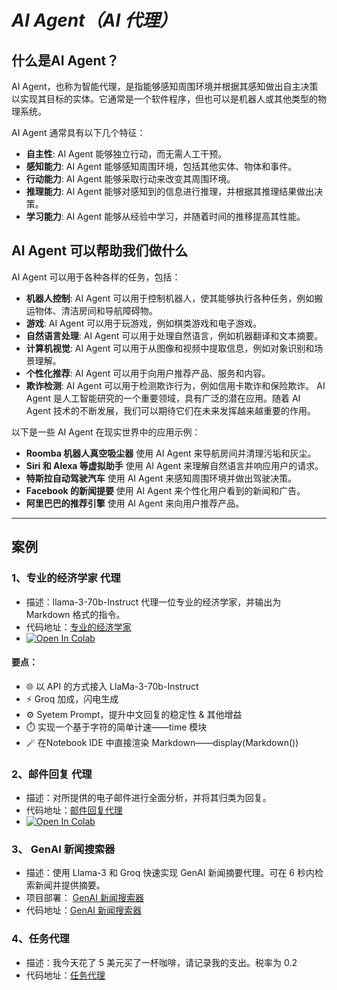 # *AI Agent（AI 代理）*
## 什么是AI Agent？
AI Agent，也称为智能代理，是指能够感知周围环境并根据其感知做出自主决策以实现其目标的实体。它通常是一个软件程序，但也可以是机器人或其他类型的物理系统。

AI Agent 通常具有以下几个特征：

- **自主性**: AI Agent 能够独立行动，而无需人工干预。
- **感知能力**: AI Agent 能够感知周围环境，包括其他实体、物体和事件。
- **行动能力**: AI Agent 能够采取行动来改变其周围环境。
- **推理能力**: AI Agent 能够对感知到的信息进行推理，并根据其推理结果做出决策。
- **学习能力**: AI Agent 能够从经验中学习，并随着时间的推移提高其性能。

## AI Agent 可以帮助我们做什么
AI Agent 可以用于各种各样的任务，包括：

- **机器人控制**: AI Agent 可以用于控制机器人，使其能够执行各种任务，例如搬运物体、清洁房间和导航障碍物。
- **游戏**: AI Agent 可以用于玩游戏，例如棋类游戏和电子游戏。
- **自然语言处理**: AI Agent 可以用于处理自然语言，例如机器翻译和文本摘要。
- **计算机视觉**: AI Agent 可以用于从图像和视频中提取信息，例如对象识别和场景理解。
- **个性化推荐**: AI Agent 可以用于向用户推荐产品、服务和内容。
- **欺诈检测**: AI Agent 可以用于检测欺诈行为，例如信用卡欺诈和保险欺诈。
AI Agent 是人工智能研究的一个重要领域，具有广泛的潜在应用。随着 AI Agent 技术的不断发展，我们可以期待它们在未来发挥越来越重要的作用。

以下是一些 AI Agent 在现实世界中的应用示例：

- **Roomba 机器人真空吸尘器** 使用 AI Agent 来导航房间并清理污垢和灰尘。
- **Siri 和 Alexa 等虚拟助手** 使用 AI Agent 来理解自然语言并响应用户的请求。
- **特斯拉自动驾驶汽车** 使用 AI Agent 来感知周围环境并做出驾驶决策。
- **Facebook 的新闻提要** 使用 AI Agent 来个性化用户看到的新闻和广告。
- **阿里巴巴的推荐引擎** 使用 AI Agent 来向用户推荐产品。

---

## 案例

### 1、专业的经济学家 代理
- 描述：llama-3-70b-Instruct 代理一位专业的经济学家，并输出为 Markdown 格式的指令。
- 代码地址：[专业的经济学家](./grop_llama3_agent.ipynb)
- <a target="_blank" href="https://colab.research.google.com/github/mcks2000/llm_notebooks/blob/main/agent/grop_llama3_agent.ipynb">
  <img src="https://colab.research.google.com/assets/colab-badge.svg" alt="Open In Colab"/>
</a>

####  要点：
- 🌐 以 API 的方式接入 LlaMa-3-70b-Instruct
- ⚡️ Groq 加成，闪电生成
- ⚙️ Syetem Prompt，提升中文回复的稳定性 & 其他增益
- ⏱️ 实现一个基于字符的简单计速——time 模块
- 🪄 在Notebook IDE 中直接渲染 Markdown——display(Markdown())

### 2、邮件回复 代理
- 描述：对所提供的电子邮件进行全面分析，并将其归类为回复。
- 代码地址：[邮件回复代理](./Email_Reply_Llama3_CrewAI_+_Groq.ipynb)
- <a target="_blank" href="https://colab.research.google.com/github/mcks2000/llm_notebooks/blob/main/agent/Email_Reply_Llama3_CrewAI_+_Groq.ipynb">
  <img src="https://colab.research.google.com/assets/colab-badge.svg" alt="Open In Colab"/>
</a>

### 3、 GenAI 新闻搜索器
- 描述：使用 Llama-3 和 Groq 快速实现 GenAI 新闻摘要代理。可在 6 秒内检索新闻并提供摘要。
- 项目部署： [GenAI 新闻搜索器](./GenAINewsAgent/README.md)
- 代码地址：[GenAI 新闻搜索器](./GenAINewsAgent)

### 4、任务代理
- 描述：我今天花了 5 美元买了一杯咖啡，请记录我的支出。税率为 0.2
- 代码地址：[任务代理](./Agent_OpenAI/)